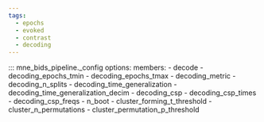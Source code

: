 ```yaml
---
tags:
  - epochs
  - evoked
  - contrast
  - decoding
---
```


::: mne_bids_pipeline._config
    options:
      members:
        - decode
        - decoding_epochs_tmin
        - decoding_epochs_tmax
        - decoding_metric
        - decoding_n_splits
        - decoding_time_generalization
        - decoding_time_generalization_decim
        - decoding_csp
        - decoding_csp_times
        - decoding_csp_freqs
        - n_boot
        - cluster_forming_t_threshold
        - cluster_n_permutations
        - cluster_permutation_p_threshold
